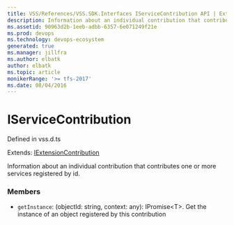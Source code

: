 ```yaml
---
title: VSS/References/VSS.SDK.Interfaces IServiceContribution API | Extensions for Azure DevOps Services
description: Information about an individual contribution that contributes one or more services registered by id.
ms.assetid: 90963d2b-1eeb-adbb-6357-6e071249f21e
ms.prod: devops
ms.technology: devops-ecosystem
generated: true
ms.manager: jillfra
ms.author: elbatk
author: elbatk
ms.topic: article
monikerRange: '>= tfs-2017'
ms.date: 08/04/2016
---
```


# IServiceContribution

Defined in vss.d.ts

Extends: [IExtensionContribution](../../../VSS/References/VSS_SDK_Interfaces/IExtensionContribution.md)

Information about an individual contribution that contributes one or more services registered by id. 

### Members

* `getInstance`: (objectId: string, context: any): IPromise&lt;T&gt;. Get the instance of an object registered by this contribution

